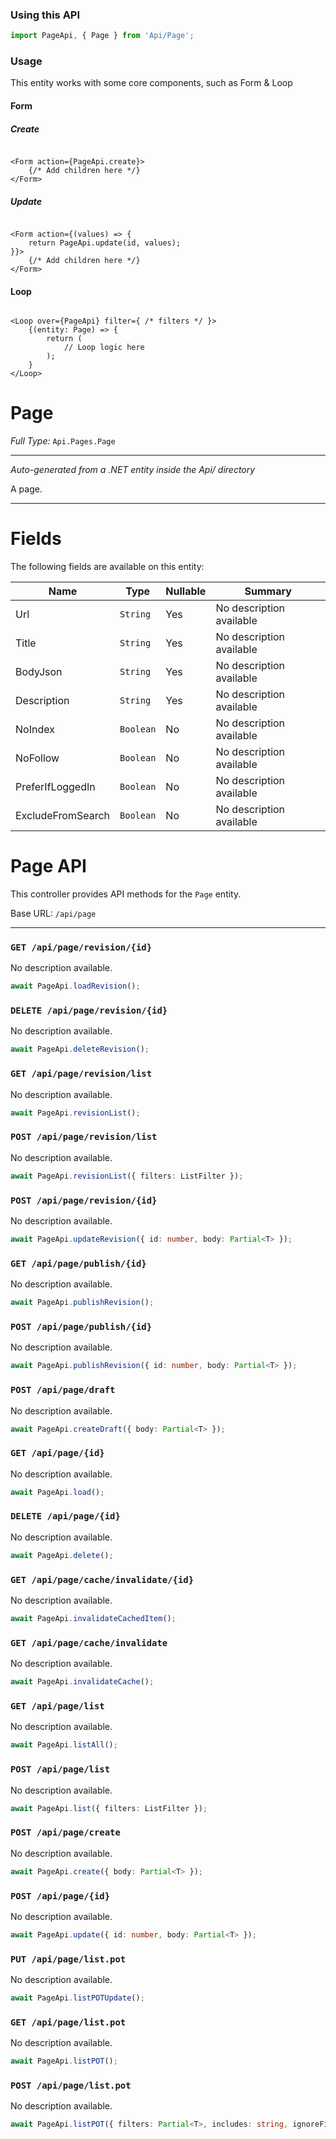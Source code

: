 ### Using this API

```typescript
import PageApi, { Page } from 'Api/Page';
```

### Usage

This entity works with some core components, such as Form & Loop

#### Form

##### Create

```tsx

<Form action={PageApi.create}>
    {/* Add children here */}
</Form>
```

##### Update

```tsx

<Form action={(values) => { 
    return PageApi.update(id, values); 
}}>
    {/* Add children here */}
</Form>
```

#### Loop

```tsx

<Loop over={PageApi} filter={ /* filters */ }>
    {(entity: Page) => {
        return (
            // Loop logic here
        );
    }
</Loop>
```

# Page

*Full Type:* `Api.Pages.Page`



---

*Auto-generated from a .NET entity inside the Api/ directory*

A page.

---



# Fields

The following fields are available on this entity:

| Name              | Type      | Nullable | Summary                  |
| ----------------- | --------- | -------- | ------------------------ |
| Url               | `String`  | Yes      | No description available |
| Title             | `String`  | Yes      | No description available |
| BodyJson          | `String`  | Yes      | No description available |
| Description       | `String`  | Yes      | No description available |
| NoIndex           | `Boolean` | No       | No description available |
| NoFollow          | `Boolean` | No       | No description available |
| PreferIfLoggedIn  | `Boolean` | No       | No description available |
| ExcludeFromSearch | `Boolean` | No       | No description available |

# Page API

This controller provides API methods for the `Page` entity.

Base URL: `/api/page`

---

### `GET /api/page/revision/{id}`

No description available.

```ts
await PageApi.loadRevision();
```

### `DELETE /api/page/revision/{id}`

No description available.

```ts
await PageApi.deleteRevision();
```

### `GET /api/page/revision/list`

No description available.

```ts
await PageApi.revisionList();
```

### `POST /api/page/revision/list`

No description available.

```ts
await PageApi.revisionList({ filters: ListFilter });
```

### `POST /api/page/revision/{id}`

No description available.

```ts
await PageApi.updateRevision({ id: number, body: Partial<T> });
```

### `GET /api/page/publish/{id}`

No description available.

```ts
await PageApi.publishRevision();
```

### `POST /api/page/publish/{id}`

No description available.

```ts
await PageApi.publishRevision({ id: number, body: Partial<T> });
```

### `POST /api/page/draft`

No description available.

```ts
await PageApi.createDraft({ body: Partial<T> });
```

### `GET /api/page/{id}`

No description available.

```ts
await PageApi.load();
```

### `DELETE /api/page/{id}`

No description available.

```ts
await PageApi.delete();
```

### `GET /api/page/cache/invalidate/{id}`

No description available.

```ts
await PageApi.invalidateCachedItem();
```

### `GET /api/page/cache/invalidate`

No description available.

```ts
await PageApi.invalidateCache();
```

### `GET /api/page/list`

No description available.

```ts
await PageApi.listAll();
```

### `POST /api/page/list`

No description available.

```ts
await PageApi.list({ filters: ListFilter });
```

### `POST /api/page/create`

No description available.

```ts
await PageApi.create({ body: Partial<T> });
```

### `POST /api/page/{id}`

No description available.

```ts
await PageApi.update({ id: number, body: Partial<T> });
```

### `PUT /api/page/list.pot`

No description available.

```ts
await PageApi.listPOTUpdate();
```

### `GET /api/page/list.pot`

No description available.

```ts
await PageApi.listPOT();
```

### `POST /api/page/list.pot`

No description available.

```ts
await PageApi.listPOT({ filters: Partial<T>, includes: string, ignoreFields: string });
```

